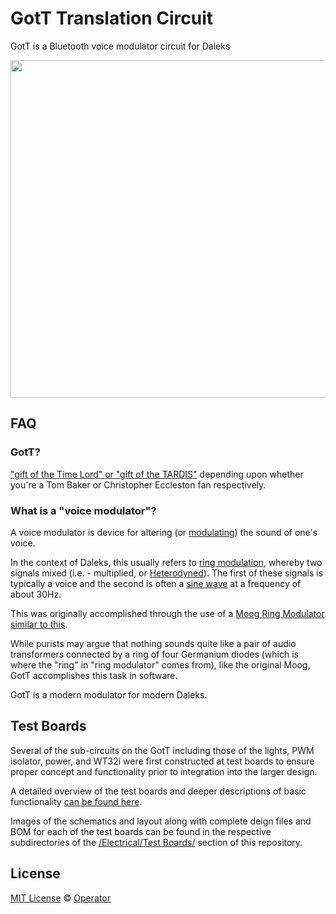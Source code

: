 # GotT Translation Circuit 

GotT is a Bluetooth voice modulator circuit for Daleks

<img src="https://s3.amazonaws.com/media.noctivore.com/FrazerHines_Rel.jpg" width="540">

## FAQ

### GotT?

["gift of the Time Lord" or "gift of the TARDIS"](http://tardis.wikia.com/wiki/Translation_circuit) depending upon whether you're a Tom Baker or Christopher Eccleston fan respectively.

### What is a "voice modulator"?

A voice modulator is device for altering (or [modulating](https://en.wikipedia.org/wiki/Modulation)) the sound of one's voice.

In the context of Daleks, this usually refers to [ring modulation](https://en.wikipedia.org/wiki/Ring_modulation), whereby two signals mixed (i.e. - multiplied, or [Heterodyned](https://en.wikipedia.org/wiki/Heterodyne)). The first of these signals is typically a voice and the second is often a [sine wave](https://en.wikipedia.org/wiki/Sine_wave) at a frequency of about 30Hz.

This was originally accomplished through the use of a [Moog Ring Modulator similar to this](http://www.moogmusic.com/products/moogerfoogers/mf-102-ring-modulator).

While purists may argue that nothing sounds quite like a pair of audio transformers connected by a ring of four Germanium diodes (which is where the "ring" in "ring modulator" comes from), like the original Moog, GotT accomplishes this task in software.

GotT is a modern modulator for modern Daleks.

## Test Boards

Several of the sub-circuits on the GotT including those of the lights, PWM isolator, power, and WT32i were first constructed at test boards to ensure proper concept and functionality prior to integration into the larger design.

A detailed overview of the test boards and deeper descriptions of basic functionality [can be found here](https://noctivore.com/2016/06/12/gott-translation-circuit/).

Images of the schematics and layout along with complete deign files and BOM for each of the test boards can be found in the respective subdirectories of the [/Electrical/Test Boards/](https://github.com/EmbeddedDesign/GotT-Translation-Circuit/tree/master/Electrical/Test%20Boards) section of this repository.

## License

[MIT License](LICENSE) © [Operator](https://github.com/EmbeddedDesign)
